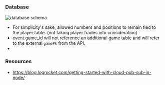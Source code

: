 
### Database
![database schema](https://i.ibb.co/KLkPTNw/db-diagram.png)
- For simplicity's sake, allowed numbers and positions to remain tied to the player table. (not taking player trades into consideration)
- event.game_id will not reference an additional game table and will refer to the external `gamePk` from the API. 
- 


### Resources
- https://blog.logrocket.com/getting-started-with-cloud-pub-sub-in-node/